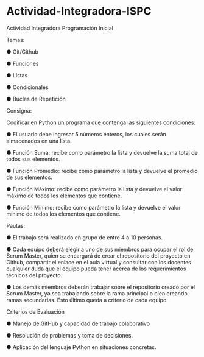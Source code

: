 # Actividad-Integradora-ISPC
Actividad Integradora Programación Inicial

Temas:

● Git/Github

● Funciones

● Listas

● Condicionales

● Bucles de Repetición

Consigna:

Codificar en Python un programa que contenga las siguientes condiciones:

● El usuario debe ingresar 5 números enteros, los cuales serán almacenados en una
lista.

● Función Suma: recibe como parámetro la lista y devuelve la suma total de todos
sus elementos.

● Función Promedio: recibe como parámetro la lista y devuelve el promedio de sus
elementos.

● Función Máximo: recibe como parámetro la lista y devuelve el valor máximo de
todos los elementos que contiene.

● Función Mínimo: recibe como parámetro la lista y devuelve el valor mínimo de
todos los elementos que contiene.

Pautas:

● El trabajo será realizado en grupo de entre 4 a 10 personas.

● Cada equipo deberá elegir a uno de sus miembros para ocupar el rol de Scrum
Master, quien se encargará de crear el repositorio del proyecto en Github, compartir
el enlace en el aula virtual y consultar con los docentes cualquier duda que el equipo
pueda tener acerca de los requerimientos técnicos del proyecto.

● Los demás miembros deberán trabajar sobre el repositorio creado por el Scrum
Master, ya sea trabajando sobre la rama principal o bien creando ramas
secundarias. Esto último queda a criterio de cada equipo.

Criterios de Evaluación

● Manejo de GitHub y capacidad de trabajo colaborativo

● Resolución de problemas y toma de decisiones.

● Aplicación del lenguaje Python en situaciones concretas.
